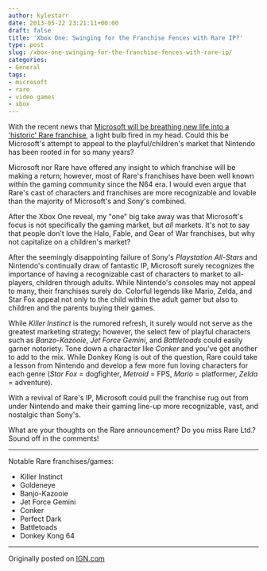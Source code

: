 ```yaml
---
author: kylestarr
date: 2013-05-22 23:21:11+00:00
draft: false
title: 'Xbox One: Swinging for the Franchise Fences with Rare IP?'
type: post
slug: /xbox-one-swinging-for-the-franchise-fences-with-rare-ip/
categories:
- General
tags:
- microsoft
- rare
- video games
- xbox
---
```


With the recent news that [Microsoft will be breathing new life into a 'historic' Rare franchise](http://www.ign.com/articles/2013/05/21/rare-to-show-historic-franchise-on-xbox-one-at-e3), a light bulb fired in my head. Could this be Microsoft's attempt to appeal to the playful/children's market that Nintendo has been rooted in for so many years?

Microsoft nor Rare have offered any insight to which franchise will be making a return; however, most of Rare's franchises have been well known within the gaming community since the N64 era. I would even argue that Rare's cast of characters and franchises are more recognizable and lovable than the majority of Microsoft's and Sony's combined.

After the Xbox One reveal, my "one" big take away was that Microsoft's focus is not specifically the gaming market, but _all_ markets. It's not to say that people don't love the Halo, Fable, and Gear of War franchises, but why not capitalize on a children's market?

After the seemingly disappointing failure of Sony's _Playstation All-Stars_ and Nintendo's continually draw of fantastic IP, Microsoft surely recognizes the importance of having a recognizable cast of characters to market to all-players, children through adults. While Nintendo's consoles may not appeal to many, their franchises surely do. Colorful legends like Mario, Zelda, and Star Fox appeal not only to the child within the adult gamer but also to children and the parents buying their games.

While _Killer Instinct_ is the rumored refresh, it surely would not serve as the greatest marketing strategy; however, the select few of playful characters such as _Banzo-Kazooie_, _Jet Force Gemini_, and _Battletoads_ could easily garner notoriety. Tone down a character like _Conker_ and you've got another to add to the mix. While Donkey Kong is out of the question, Rare could take a lesson from Nintendo and develop a few more fun loving characters for each genre (_Star Fox_ = dogfighter, _Metroid_ = FPS, _Mario_ = platformer, _Zelda_ = adventure).

With a revival of Rare's IP, Microsoft could pull the franchise rug out from under Nintendo and make their gaming line-up more recognizable, vast, and nostalgic than Sony's.

What are your thoughts on the Rare announcement? Do you miss Rare Ltd.? Sound off in the comments!

-----

Notable Rare franchises/games:

- Killer Instinct
- Goldeneye
- Banjo-Kazooie
- Jet Force Gemini
- Conker
- Perfect Dark
- Battletoads
- Donkey Kong 64

-----

Originally posted on [IGN.com](http://www.ign.com/blogs/kylestarr/2013/05/22/xbox-swinging-for-the-franchise-fences-with-rare-ip/)

